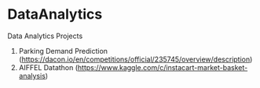 # DataAnalytics
Data Analytics Projects

1. Parking Demand Prediction (https://dacon.io/en/competitions/official/235745/overview/description)
2. AIFFEL Datathon (https://www.kaggle.com/c/instacart-market-basket-analysis)
